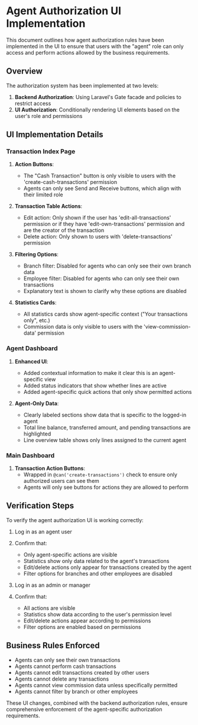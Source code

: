 # Agent Authorization UI Implementation

This document outlines how agent authorization rules have been implemented in the UI to ensure that users with the "agent" role can only access and perform actions allowed by the business requirements.

## Overview

The authorization system has been implemented at two levels:
1. **Backend Authorization**: Using Laravel's Gate facade and policies to restrict access
2. **UI Authorization**: Conditionally rendering UI elements based on the user's role and permissions

## UI Implementation Details

### Transaction Index Page

1. **Action Buttons**:
   - The "Cash Transaction" button is only visible to users with the 'create-cash-transactions' permission
   - Agents can only see Send and Receive buttons, which align with their limited role

2. **Transaction Table Actions**:
   - Edit action: Only shown if the user has 'edit-all-transactions' permission or if they have 'edit-own-transactions' permission and are the creator of the transaction
   - Delete action: Only shown to users with 'delete-transactions' permission
   
3. **Filtering Options**:
   - Branch filter: Disabled for agents who can only see their own branch data
   - Employee filter: Disabled for agents who can only see their own transactions
   - Explanatory text is shown to clarify why these options are disabled

4. **Statistics Cards**:
   - All statistics cards show agent-specific context ("Your transactions only", etc.)
   - Commission data is only visible to users with the 'view-commission-data' permission

### Agent Dashboard

1. **Enhanced UI**:
   - Added contextual information to make it clear this is an agent-specific view
   - Added status indicators that show whether lines are active
   - Added agent-specific quick actions that only show permitted actions

2. **Agent-Only Data**:
   - Clearly labeled sections show data that is specific to the logged-in agent
   - Total line balance, transferred amount, and pending transactions are highlighted
   - Line overview table shows only lines assigned to the current agent

### Main Dashboard

1. **Transaction Action Buttons**:
   - Wrapped in `@can('create-transactions')` check to ensure only authorized users can see them
   - Agents will only see buttons for actions they are allowed to perform

## Verification Steps

To verify the agent authorization UI is working correctly:

1. Log in as an agent user
2. Confirm that:
   - Only agent-specific actions are visible
   - Statistics show only data related to the agent's transactions
   - Edit/delete actions only appear for transactions created by the agent
   - Filter options for branches and other employees are disabled

3. Log in as an admin or manager
4. Confirm that:
   - All actions are visible
   - Statistics show data according to the user's permission level
   - Edit/delete actions appear according to permissions
   - Filter options are enabled based on permissions

## Business Rules Enforced

- Agents can only see their own transactions
- Agents cannot perform cash transactions
- Agents cannot edit transactions created by other users
- Agents cannot delete any transactions
- Agents cannot view commission data unless specifically permitted
- Agents cannot filter by branch or other employees

These UI changes, combined with the backend authorization rules, ensure comprehensive enforcement of the agent-specific authorization requirements.
